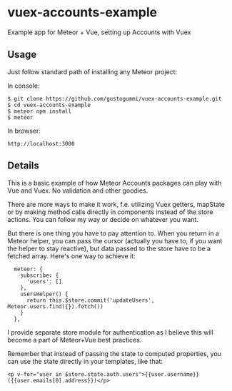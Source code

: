 # vuex-accounts-example
Example app for Meteor + Vue, setting up Accounts with Vuex

## Usage

Just follow standard path of installing any Meteor project:

In console:
```
$ git clone https://github.com/gustogummi/vuex-accounts-example.git
$ cd vuex-accounts-example
$ meteor npm install
$ meteor
```
In browser:
```
http://localhost:3000
```

## Details

This is a basic example of how Meteor Accounts packages can play with Vue and Vuex. No validation and other goodies.

There are more ways to make it work, f.e. utilizing Vuex getters, mapState or by making method calls directly in components instead of the store actions. You can follow my way or decide on whatever you want.

But there is one thing you have to pay attention to. When you return in a Meteor helper, you can pass the cursor (actually you have to, if you want the helper to stay reactive), but data passed to the store have to be a fetched array. Here's one way to achieve it:

```
  meteor: {
    subscribe: {
      'users': []
    },
    usersHelper() {
      return this.$store.commit('updateUsers', Meteor.users.find({}).fetch())
    }
  },
```

I provide separate store module for authentication as I believe this will become a part of Meteor+Vue best practices.

Remember that instead of passing the state to computed properties, you can use the state directly in your templates, like that:
```
<p v-for="user in $store.state.auth.users">{{user.username}} ({{user.emails[0].address}})</p>
```
